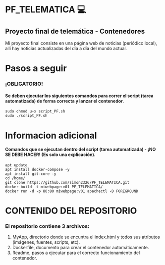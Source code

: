 # PF_TELEMATICA :computer:
## Proyecto final de telemática - Contenedores 

Mi proyecto final consiste en una página web de noticias (periódico local), allí hay noticias actualizadas del día a día del mundo actual. 

# Pasos a seguir
### ¡OBLIGATORIO!
#### Se deben ejecutar los siguientes comandos para correr el script (tarea automatizada) de forma correcta y lanzar el contenedor.
```
sudo chmod u+x script_PF.sh
sudo ./script_PF.sh 
```

# Informacion adicional
#### Comandos que se ejecutan dentro del script (tarea automatizada) - ¡NO SE DEBE HACER! (Es solo una explicación).
```
apt update 
apt install docker-compose -y
apt install git-core -y
cd /home/
git clone https://github.com/simon2326/PF_TELEMATICA.git
docker build -t miwebpage:v01 PF_TELEMATICA/
docker run -d -p 80:80 miwebpage:v01 apachectl -D FOREGROUND
```
# CONTENIDO DEL REPOSITORIO
### El repositorio contiene 3 archivos:
1. MyApp, directorio donde se encuntra el index.html y todos sus atributos (imágenes, fuentes, scripts, etc).
2. Dockerfile, documento para crear el contenedor automáticamente.
3. Readme, pasos a ejecutar para el correcto funcionamiento del contenedor.

